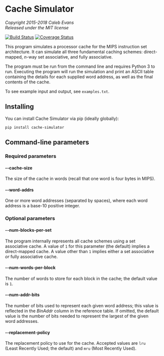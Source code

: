 # Cache Simulator

*Copyright 2015-2018 Caleb Evans*  
*Released under the MIT license*

[![Build Status](https://travis-ci.org/caleb531/cache-simulator.svg?branch=master)](https://travis-ci.org/caleb531/cache-simulator)
[![Coverage Status](https://coveralls.io/repos/caleb531/cache-simulator/badge.svg?branch=master)](https://coveralls.io/r/caleb531/cache-simulator?branch=master)

This program simulates a processor cache for the MIPS instruction set architecture. It can simulate all three fundamental caching schemes: direct-mapped, *n*-way set associative, and fully associative.

The program must be run from the command line and requires Python 3 to run. Executing the program will run the simulation and print an ASCII table containing the details for each supplied word address, as well as the final contents of the cache.

To see example input and output, see `examples.txt`.

## Installing

You can install Cache Simulator via pip (ideally globally):

```
pip install cache-simulator
```

## Command-line parameters

### Required parameters

#### --cache-size

The size of the cache in words (recall that one word is four bytes in MIPS).

#### --word-addrs

One or more word addresses (separated by spaces), where each word address is a base-10 positive integer.

### Optional parameters

#### --num-blocks-per-set

The program internally represents all cache schemes using a set associative cache. A value of `1` for this parameter (the default) implies a direct-mapped cache. A value other than `1` implies either a set associative *or* fully associative cache.

#### --num-words-per-block

The number of words to store for each block in the cache; the default value is `1`.

#### --num-addr-bits

The number of bits used to represent each given word address; this value is reflected in the *BinAddr* column in the reference table. If omitted, the default value is the number of bits needed to represent the largest of the given word addresses.

#### --replacement-policy

The replacement policy to use for the cache. Accepted values are `lru` (Least Recently Used; the default) and `mru` (Most Recently Used).
